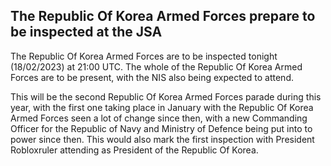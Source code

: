 ## The Republic Of Korea Armed Forces prepare to be inspected at the JSA

The Republic Of Korea Armed Forces are to be inspected tonight (18/02/2023) at 21:00 UTC. The whole of the Republic Of Korea Armed Forces are to be present, with the NIS also being expected to attend. 

This will be the second Republic Of Korea Armed Forces parade during this year, with the first one taking place in January with the Republic Of Korea Armed Forces seen a lot of change since then, with a new Commanding Officer for the Republic of Navy and Ministry of Defence being put into to power since then. This would also mark the first inspection with President Robloxruler attending as President of the Republic Of Korea. 
